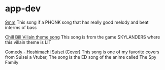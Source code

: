 # app-dev

[9mm](https://www.youtube.com/watch?v=Uw_hZfH5Ukc&ab_channel=IDLEGLANCE)
This song if a PHONK song that has really good melody and beat interms of bass

[Chill Bill Villain theme song](https://www.youtube.com/watch?v=7vjWKu87Dtc&ab_channel=Z7duckx)
This song is from the game SKYLANDERS where this villain theme is LIT

[Comedy - Hoshimachi Suisei (Cover)](https://www.youtube.com/watch?v=49WhXMUgHWU&ab_channel=%E5%82%A2%E5%82%A2%E5%8F%AA%E6%83%B3%E7%9D%A1%E5%89%8D%E8%81%BD%E6%AD%8C)
This song is one of my favorite covers from Suisei a Vtuber, The song is the ED song of the anime called The Spy Family
